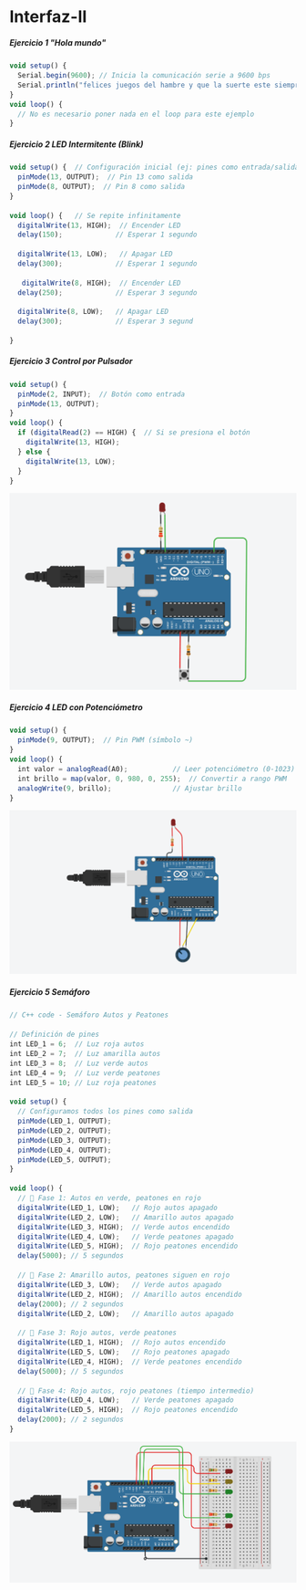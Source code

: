 # Interfaz-II
##### Ejercicio 1 "Hola mundo" #####
```js
void setup() {
  Serial.begin(9600); // Inicia la comunicación serie a 9600 bps
  Serial.println("felices juegos del hambre y que la suerte este siempre de su lado"); // Envía "felices juegos del hambre y que la suerte este siempre de su lado" al monitor serie
}
void loop() {
  // No es necesario poner nada en el loop para este ejemplo
}
```

##### Ejercicio 2 LED Intermitente (Blink) #####
```js
void setup() {  // Configuración inicial (ej: pines como entrada/salida)
  pinMode(13, OUTPUT);  // Pin 13 como salida
  pinMode(8, OUTPUT);  // Pin 8 como salida
}

void loop() {   // Se repite infinitamente
  digitalWrite(13, HIGH);  // Encender LED
  delay(150);             // Esperar 1 segundo
  
  digitalWrite(13, LOW);   // Apagar LED
  delay(300);             // Esperar 1 segundo
  
   digitalWrite(8, HIGH);  // Encender LED
  delay(250);             // Esperar 3 segundo
  
  digitalWrite(8, LOW);   // Apagar LED
  delay(300);             // Esperar 3 segund
  
}
```

##### Ejercicio 3 Control por Pulsador #####
```js
void setup() {
  pinMode(2, INPUT);  // Botón como entrada
  pinMode(13, OUTPUT);
}
void loop() {
  if (digitalRead(2) == HIGH) {  // Si se presiona el botón
    digitalWrite(13, HIGH);
  } else {
    digitalWrite(13, LOW);
  }
}
```
<img src="https://raw.githubusercontent.com/McabreraO/Interfaz-II/refs/heads/main/img/Led%20Pulsador.png"/>

##### Ejercicio 4 LED con Potenciómetro #####
```js
void setup() {
  pinMode(9, OUTPUT);  // Pin PWM (símbolo ~)
}
void loop() {
  int valor = analogRead(A0);           // Leer potenciómetro (0-1023)
  int brillo = map(valor, 0, 980, 0, 255);  // Convertir a rango PWM
  analogWrite(9, brillo);               // Ajustar brillo
}
```
<img src="https://raw.githubusercontent.com/McabreraO/Interfaz-II/refs/heads/main/led%20Potenciometro.png"/>

##### Ejercicio 5 Semáforo #####
```js
// C++ code - Semáforo Autos y Peatones

// Definición de pines
int LED_1 = 6;  // Luz roja autos
int LED_2 = 7;  // Luz amarilla autos
int LED_3 = 8;  // Luz verde autos
int LED_4 = 9;  // Luz verde peatones
int LED_5 = 10; // Luz roja peatones

void setup() {
  // Configuramos todos los pines como salida
  pinMode(LED_1, OUTPUT);
  pinMode(LED_2, OUTPUT);
  pinMode(LED_3, OUTPUT);
  pinMode(LED_4, OUTPUT);
  pinMode(LED_5, OUTPUT);
}

void loop() {
  // 🚦 Fase 1: Autos en verde, peatones en rojo
  digitalWrite(LED_1, LOW);   // Rojo autos apagado
  digitalWrite(LED_2, LOW);   // Amarillo autos apagado
  digitalWrite(LED_3, HIGH);  // Verde autos encendido
  digitalWrite(LED_4, LOW);   // Verde peatones apagado
  digitalWrite(LED_5, HIGH);  // Rojo peatones encendido
  delay(5000); // 5 segundos

  // 🚦 Fase 2: Amarillo autos, peatones siguen en rojo
  digitalWrite(LED_3, LOW);   // Verde autos apagado
  digitalWrite(LED_2, HIGH);  // Amarillo autos encendido
  delay(2000); // 2 segundos
  digitalWrite(LED_2, LOW);   // Amarillo autos apagado

  // 🚦 Fase 3: Rojo autos, verde peatones
  digitalWrite(LED_1, HIGH);  // Rojo autos encendido
  digitalWrite(LED_5, LOW);   // Rojo peatones apagado
  digitalWrite(LED_4, HIGH);  // Verde peatones encendido
  delay(5000); // 5 segundos

  // 🚦 Fase 4: Rojo autos, rojo peatones (tiempo intermedio)
  digitalWrite(LED_4, LOW);   // Verde peatones apagado
  digitalWrite(LED_5, HIGH);  // Rojo peatones encendido
  delay(2000); // 2 segundos
}
```
<img src="https://raw.githubusercontent.com/McabreraO/Interfaz-II/refs/heads/main/Sem%C3%A1foro.png"/>
